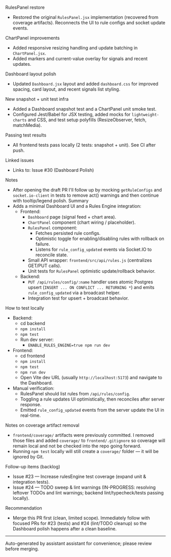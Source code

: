 RulesPanel restore

- Restored the original `RulesPanel.jsx` implementation (recovered from coverage artifacts). Reconnects the UI to rule configs and socket update events.

ChartPanel improvements

- Added responsive resizing handling and update batching in `ChartPanel.jsx`.
- Added markers and current-value overlay for signals and recent updates.

Dashboard layout polish

- Updated `Dashboard.jsx` layout and added `dashboard.css` for improved spacing, card layout, and recent signals list styling.

New snapshot + unit test infra

- Added a Dashboard snapshot test and a ChartPanel unit smoke test.
- Configured Jest/Babel for JSX testing, added mocks for `lightweight-charts` and CSS, and test setup polyfills (ResizeObserver, fetch, matchMedia).

Passing test results

- All frontend tests pass locally (2 tests: snapshot + unit). See CI after push.

Linked issues

- Links to: Issue #30 (Dashboard Polish)

Notes

- After opening the draft PR I'll follow up by mocking `getRuleConfigs` and `socket.io-client` in tests to remove act() warnings and then continue with tooltip/legend polish.
Summary
- Adds a minimal Dashboard UI and a Rules Engine integration:
  - Frontend:
    - `Dashboard` page (signal feed + chart area).
    - `ChartPanel` component (chart wiring / placeholder).
    - `RulesPanel` component:
      - Fetches persisted rule configs.
      - Optimistic toggle for enabling/disabling rules with rollback on failure.
      - Listens for `rule_config_updated` events via Socket.IO to reconcile state.
    - Small API wrapper: `frontend/src/api/rules.js` (centralizes GET/PUT calls).
    - Unit tests for `RulesPanel` optimistic update/rollback behavior.
  - Backend:
    - `PUT /api/rules/config/:name` handler uses atomic Postgres upsert (`INSERT ... ON CONFLICT ... RETURNING *`) and emits `rule_config_updated` via a broadcast helper.
    - Integration test for upsert + broadcast behavior.

How to test locally
- Backend:
  - cd backend
  - `npm install`
  - `npm test`
  - Run dev server:
    - `ENABLE_RULES_ENGINE=true npm run dev`
- Frontend:
  - cd frontend
  - `npm install`
  - `npm test`
  - `npm run dev`
  - Open Vite dev URL (usually `http://localhost:5173`) and navigate to the Dashboard.
- Manual verification:
  - RulesPanel should list rules from `/api/rules/config`.
  - Toggling a rule updates UI optimistically, then reconciles after server response.
  - Emitted `rule_config_updated` events from the server update the UI in real-time.

Notes on coverage artifact removal
- `frontend/coverage/` artifacts were previously committed. I removed those files and added `coverage/` to `frontend/.gitignore` so coverage will remain local and not be checked into the repo going forward.
- Running `npm test` locally will still create a `coverage/` folder — it will be ignored by Git.

Follow-up items (backlog)
- Issue #23 — Increase rulesEngine test coverage (expand unit & integration tests).
- Issue #24 — TODO sweep & lint warnings (IN-PROGRESS: resolving leftover TODOs and lint warnings; backend lint/typecheck/tests passing locally).

Recommendation
- Merge this PR first (clean, limited scope). Immediately follow with focused PRs for #23 (tests) and #24 (lint/TODO cleanup) so the Dashboard polish happens after a clean baseline.

---

Auto-generated by assistant assistant for convenience; please review before merging.
